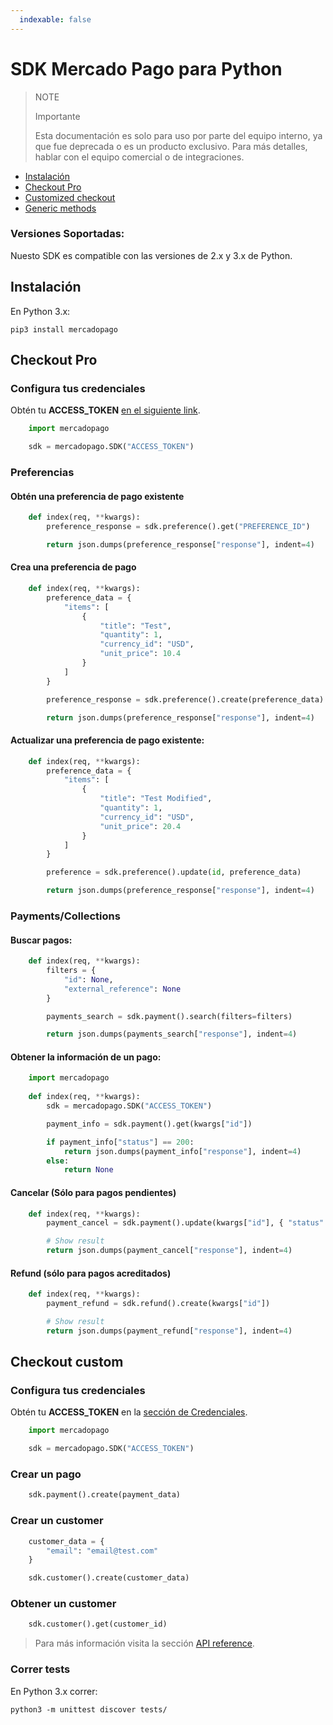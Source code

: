 ```yaml
---
  indexable: false
---
```

# SDK Mercado Pago para Python

> NOTE
>
> Importante
>
> Esta documentación es solo para uso por parte del equipo interno, ya que fue deprecada o es un producto exclusivo. Para más detalles, hablar con el equipo comercial o de integraciones.

* [Instalación](#bookmark_instalación)
* [Checkout Pro](#bookmark_checkout_pro)
* [Customized checkout](#bookmark_checkout_custom)
* [Generic methods](#bookmark_métodos_genéricos)

### Versiones Soportadas:

Nuesto SDK es compatible con las versiones de 2.x y 3.x de Python.

## Instalación


En Python 3.x:

``pip3 install mercadopago``

## Checkout Pro


### Configura tus credenciales


Obtén tu **ACCESS_TOKEN** [en el siguiente link]([FAKER][CREDENTIALS][URL]).


```python
    import mercadopago

    sdk = mercadopago.SDK("ACCESS_TOKEN")
```

### Preferencias


#### Obtén una preferencia de pago existente


```python
    def index(req, **kwargs):
        preference_response = sdk.preference().get("PREFERENCE_ID")

        return json.dumps(preference_response["response"], indent=4)
```

#### Crea una preferencia de pago

```python
    def index(req, **kwargs):
        preference_data = {
            "items": [
                {
                    "title": "Test",
                    "quantity": 1,
                    "currency_id": "USD",
                    "unit_price": 10.4
                }
            ]
        }

        preference_response = sdk.preference().create(preference_data)

        return json.dumps(preference_response["response"], indent=4)
```
#### Actualizar una preferencia de pago existente:


```python
    def index(req, **kwargs):
        preference_data = {
            "items": [
                {
                    "title": "Test Modified",
                    "quantity": 1,
                    "currency_id": "USD",
                    "unit_price": 20.4
                }
            ]
        }

        preference = sdk.preference().update(id, preference_data)

        return json.dumps(preference_response["response"], indent=4)
```
### Payments/Collections


#### Buscar pagos:

```python
    def index(req, **kwargs):
        filters = {
            "id": None,
            "external_reference": None
        }

        payments_search = sdk.payment().search(filters=filters)

        return json.dumps(payments_search["response"], indent=4)
```

#### Obtener la información de un pago:

```python
    import mercadopago
    
    def index(req, **kwargs):
        sdk = mercadopago.SDK("ACCESS_TOKEN")

        payment_info = sdk.payment().get(kwargs["id"])

        if payment_info["status"] == 200:
            return json.dumps(payment_info["response"], indent=4)
        else:
            return None
```

#### Cancelar (Sólo para pagos pendientes)

```python
    def index(req, **kwargs):
        payment_cancel = sdk.payment().update(kwargs["id"], { "status": "cancelled" })

        # Show result
        return json.dumps(payment_cancel["response"], indent=4)
```

#### Refund (sólo para pagos acreditados)

```python
    def index(req, **kwargs):
        payment_refund = sdk.refund().create(kwargs["id"])

        # Show result
        return json.dumps(payment_refund["response"], indent=4)
```

## Checkout custom

### Configura tus credenciales

Obtén tu **ACCESS_TOKEN** en la [sección de Credenciales]([FAKER][CREDENTIALS][URL]).


```python
    import mercadopago

    sdk = mercadopago.SDK("ACCESS_TOKEN")
```


### Crear un pago

```python
    sdk.payment().create(payment_data)
```

### Crear un customer

```python
    customer_data = {
        "email": "email@test.com"
    }

    sdk.customer().create(customer_data)
```

### Obtener un customer

```python
    sdk.customer().get(customer_id)
```

> Para más información visita la sección [API reference](https://www.mercadopago[FAKER][URL][DOMAIN]/developers/es/reference).


### Correr tests


En Python 3.x correr:

``python3 -m unittest discover tests/``
